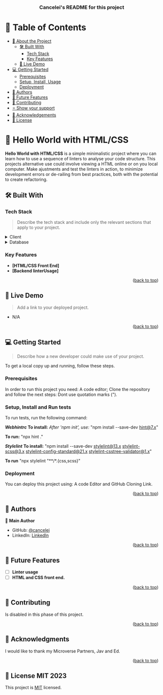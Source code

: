 <a name="readme-top"></a>

<!--
HOW TO USE:
This is an example of how you may give instructions on setting up your project locally.

Modify this file to match your project and remove sections that don't apply.

REQUIRED SECTIONS:
- Table of Contents
- About the Project
  - Built With
  - Live Demo
- Getting Started
- Authors
- Future Features
- Contributing
- Show your support
- Acknowledgements
- License

OPTIONAL SECTIONS:
- FAQ

After you're finished please remove all the comments and instructions!
-->

<div align="center">

  <h3><b>Cancelei's README for this project</b></h3>

</div>

<!-- TABLE OF CONTENTS -->

# 📗 Table of Contents

- [📖 About the Project](#about-project)
  - [🛠 Built With](#built-with)
    - [Tech Stack](#tech-stack)
    - [Key Features](#key-features)
  - [🚀 Live Demo](#live-demo)
- [💻 Getting Started](#getting-started)
  - [Prerequisites](#prerequisites)
  - [Setup, Install, Usage](#install)
  - [Deployment](#triangular_flag_on_post-deployment)
- [👥 Authors](#authors)
- [🔭 Future Features](#future-features)
- [🤝 Contributing](#contributing)
- [⭐️ Show your support](#support)
- [🙏 Acknowledgements](#acknowledgements)
- [📝 License](/license)

<!-- PROJECT DESCRIPTION -->

# 📖 Hello World with HTML/CSS <a name="about-project"></a>


**Hello World with HTML/CSS** is a simple minimalistic project where you can learn how to use a sequence of linters to analyse your code structure. This projects alternative use could involve viewing a HTML online or on you local computer. Make ajustments and test the linters in action, to minimize development errors or de-railing from best practices, both with the potential to create refactoring.

## 🛠 Built With <a name="built-with"></a>

### Tech Stack <a name="tech-stack"></a>

> Describe the tech stack and include only the relevant sections that apply to your project.

<details>
  <summary>Client</summary>
  <ul>
    <li><a href="https://html.com/">HTML and CSS</a></li>
  </ul>
</details>

<details>
<summary>Database</summary>
  <ul>
    <li><a href="https://www.postgresql.org/">PostgreSQL</a></li>
  </ul>
</details>

<!-- Features -->

### Key Features <a name="key-features"></a>

- **[HTML/CSS Front End]**
- **[Backend linterUsage]**

<p align="right">(<a href="#readme-top">back to top</a>)</p>

<!-- LIVE DEMO -->

## 🚀 Live Demo <a name="live-demo"></a>

> Add a link to your deployed project.

- N/A

<p align="right">(<a href="#readme-top">back to top</a>)</p>

<!-- GETTING STARTED -->

## 💻 Getting Started <a name="getting-started"></a>

> Describe how a new developer could make use of your project.

To get a local copy up and running, follow these steps.

### Prerequisites

In order to run this project you need:
A code editor;
Clone the repository and follow the next steps:
Dont use quotation marks (").

### Setup, Install and Run tests

To run tests, run the following command:

***Webhintrc***
**To install:**
*After 'npm init', use:*
"npm install --save-dev hint@7.x"

**To run:**
"npx hint ."

***Stylelint***
**To install:**
"npm install --save-dev stylelint@13.x stylelint-scss@3.x stylelint-config-standard@21.x stylelint-csstree-validator@1.x"

**To run**
"npx stylelint "**/*.{css,scss}"


### Deployment

You can deploy this project using:
A code Editor and GitHub Cloning Link.

<p align="right">(<a href="#readme-top">back to top</a>)</p>

<!-- AUTHORS -->

## 👥 Authors <a name="authors"></a>

👤 **Main Author**

- GitHub: [@cancelei](https://github.com/cancelei)
- LinkedIn: [LinkedIn](https://linkedin.com/in/gbannwart)

<p align="right">(<a href="#readme-top">back to top</a>)</p>

<!-- FUTURE FEATURES -->

## 🔭 Future Features <a name="future-features"></a>

- [ ] **Linter usage**
- [ ] **HTML and CSS front end.**

<p align="right">(<a href="#readme-top">back to top</a>)</p>

<!-- CONTRIBUTING -->

## 🤝 Contributing

Is disabled in this phase of this project.

<p align="right">(<a href="#readme-top">back to top</a>)</p>

<!-- ACKNOWLEDGEMENTS -->

## 🙏 Acknowledgments <a name="acknowledgements"></a>

I would like to thank my Microverse Partners, Jav and Ed.

<p align="right">(<a href="#readme-top">back to top</a>)</p>

<!-- LICENSE -->

## 📝 License <a name="license">MIT 2023</a>

This project is [MIT](https://github.com/cancelei/Porject-1---Hello-2/blob/master/license) licensed.
